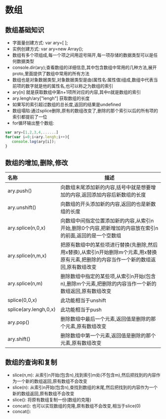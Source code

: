 # 数组

## 数组基础知识

* 字面量创建方式: var ary=[ ];
* 实例创建方式: var ary=new Array();
* 数组有多个项组成,每一个项之间用逗号隔开,每一项存储的数据类型可以是任何数据类型
* console.dir(ary);查看数组的详细信息,其中包含数组中常用的几种方法,展开proto,里面提供了数组中常用的所有方法
* 数组也是对象数据类型,对象数据类型是由(属性名:属性值)组成,数组中代表当前项的数字就是他的属性名,也可以称之为数组的索引
* ary[n] 就是获取数组中第n+1项所对应的内容,其中n就是数组的索引
* ary.lengh/ary["lengh"] 获取数组的长度
* 如果写的索引超过数组的总长度,返回的结果是undefined
* 数组塌陷:通过splice删除,原有的数组改变了,删除的那个索引以后的所有项的索引都提前了一位
* for循环输出整个数组:

```javascript
var ary=[1,2,3,4,......]
for(var i=0;i<ary.lengh;i++){
   console.log(ary[i]);
}
```

## 数组的增加,删除,修改

| 名称  |   描述 |
| :--- | ----- |
| ary.push() | 向数组末尾添加新的内容,括号中就是想要增加的内容,返回添加内容后新数组的长度 |
| ary.unshift() | 向数组的开头添加新的内容,返回的也是新数组的长度 |
| ary.splice(n,0,x) | 向数组中间指定位置添加新的内容,从索引n开始,删除0个内容,把新增加的内容放在索引n的前面,返回的是一个空数组 |
| ary.splice(n,m,x) | 把原有数组中的某些项进行替换(先删除,然后用x替换),从索引n开始删除m个元素,用x替换原有元素,把删除的内容当作一个新的数组返回,原有数组改变 |
| ary.splice(n,m) | 删除数组中指定的某些项,从索引n开始(包含n),删除m个元素,把删除的内容当作一个新的数组返回,原有数组改变 |
| splice(0,0,x) | 此功能相当于unshift |
| splice(ary.lengh,0,x) | 此功能相当于push |
| ary.pop() | 删除数组中最后一个元素,返回值是删除的那个元素,原有数组改变 |
| ary.shift() | 删除数组中第一个元素,返回值是删除的那个元素,原有数组改变 |


## 数组的查询和复制

* slice(n,m): 从索引n开始(包含n),找到索引m处(不包含m),然后把找到的内容作为一个新的数组返回,原有数组不会改变
* slice(n): 从索引n开始(包含n),查找到数组的末尾,然后把找到的内容作为一个新的数组返回,原有数组不会改变
* slice(): 将原有数组复制一份(数组的克隆)
* concat(): 也可以实现数组的克隆,原有数组不会改变,相当于slice(0)
* concat(): 